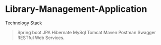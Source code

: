 # Library-Management-Application

Technology Stack 
> Spring boot
> JPA Hibernate 
> MySql 
> Tomcat
> Maven
> Postman
> Swagger
> RESTful Web Services.